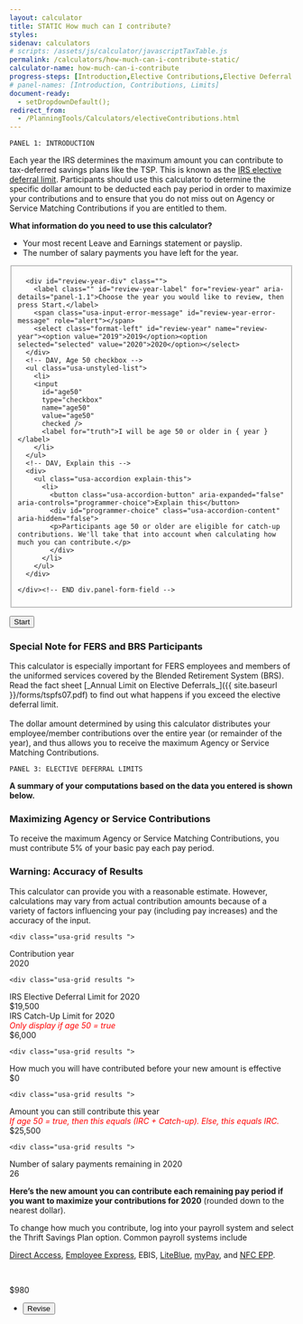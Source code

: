 ```yaml
---
layout: calculator
title: STATIC How much can I contribute?
styles:
sidenav: calculators
# scripts: /assets/js/calculator/javascriptTaxTable.js
permalink: /calculators/how-much-can-i-contribute-static/
calculator-name: how-much-can-i-contribute
progress-steps: [Introduction,Elective Contributions,Elective Deferral Limits]
# panel-names: [Introduction, Contributions, Limits]
document-ready:
  - setDropdownDefault();
redirect_from:
  - /PlanningTools/Calculators/electiveContributions.html
---
```


<code id="panel1">PANEL 1: INTRODUCTION</code>

<div id="panel-1" class="calculator-panel" style="display: block;">
  <p>Each year the IRS determines the maximum amount you can contribute to tax-deferred savings plans like the TSP. This is known as the <a href="/making-contributions/contribution-limits/">IRS elective deferral limit</a>. Participants should use this calculator to determine the specific dollar amount to be deducted each pay period in order to maximize your contributions and to ensure that you do not miss out on Agency or Service Matching Contributions if you are entitled to them.</p>
  <p><strong>What information do you need to use this calculator?</strong></p>

  <ul>
    <li>Your most recent Leave and Earnings statement or payslip.</li>
    <li>The number of salary payments you have left for the year.</li>
  </ul>

  <div class="dotted-line"></div>
  <fieldset>
    <div><a name="review-year-anchor"></a></div>
    <div class="panel-form-field ">

      <div id="review-year-div" class="">
        <label class="" id="review-year-label" for="review-year" aria-details="panel-1.1">Choose the year you would like to review, then press Start.</label>
        <span class="usa-input-error-message" id="review-year-error-message" role="alert"></span>
        <select class="format-left" id="review-year" name="review-year"><option value="2019">2019</option><option selected="selected" value="2020">2020</option></select>
      </div>
      <!-- DAV, Age 50 checkbox -->
      <ul class="usa-unstyled-list">
        <li>
        <input
          id="age50"
          type="checkbox"
          name="age50"
          value="age50"
          checked />
          <label for="truth">I will be age 50 or older in { year }</label>
        </li>
      </ul>
      <!-- DAV, Explain this -->
      <div>
        <ul class="usa-accordion explain-this">
          <li>
            <button class="usa-accordion-button" aria-expanded="false" aria-controls="programmer-choice">Explain this</button>
            <div id="programmer-choice" class="usa-accordion-content" aria-hidden="false">
            <p>Participants age 50 or older are eligible for catch-up contributions. We'll take that into account when calculating how much you can contribute.</p>
            </div>
          </li>
        </ul>
      </div>

    </div><!-- END div.panel-form-field -->

  </fieldset>

  <p>
  <button class="usa-button " href="javascript:void(0);" title="" onclick="processPanel(1, 0, 2, 0); return false;">Start</button>
  </p>

  <div class="usa-alert  usa-alert-info ">
    <div class="usa-alert-body">
      <h3 class="usa-alert-heading">Special Note for FERS and BRS Participants</h3>
<p class="usa-alert-text" markdown="1">
This calculator is especially important for FERS employees and members of the
uniformed services covered by the Blended Retirement System (BRS). Read the fact sheet [_Annual Limit on Elective Deferrals_]({{ site.baseurl }}/forms/tspfs07.pdf) to find out what happens if you exceed the elective deferral limit.<br /><br />
The dollar amount determined by using this calculator distributes your employee/member contributions over the entire year (or remainder of the year), and thus allows you to receive the maximum Agency or Service Matching Contributions.
</p>
    </div>
  </div>
</div><!-- END panel-1 -->

<code id="panel3">PANEL 3: ELECTIVE DEFERRAL LIMITS</code>

<div id="panel-3" class="calculator-panel" style="">

  <p><strong>A summary of your computations based on the data you entered is shown below.</strong></p>

  <div class="usa-alert  usa-alert-info ">
    <div class="usa-alert-body">
        <h3 class="usa-alert-heading">Maximizing Agency or Service Contributions</h3>
        <p class="usa-alert-text">To receive the maximum Agency or Service Matching Contributions, you must contribute 5% of your basic pay each pay period.</p>
    </div>
</div>

  <div class="usa-alert  usa-alert-info ">
    <div class="usa-alert-body">
        <h3 class="usa-alert-heading">Warning: Accuracy of Results</h3>
        <p class="usa-alert-text">This calculator can provide you with a reasonable estimate. However, calculations may vary from actual contribution amounts because of a variety of factors influencing your pay (including pay increases) and the accuracy of the input.</p>
    </div>
</div>

  <div class="results-grid-frame">

    <div class="usa-grid results ">

  <div class="usa-width-two-thirds ">Contribution year<br></div>
  <div class="usa-width-one-third "><span id="contribution-year"><span class="year-choosen">2020</span></span></div>
</div>

    <div class="usa-grid results ">

  <div class="usa-width-two-thirds ">IRS Elective Deferral Limit for <span class="year-choosen">2020</span><br></div>
  <div class="usa-width-one-third "><span id="deferral-limit">$19,500</span></div>
</div>
<!-- DAV, Catch-up contributions limit if age 50 = true -->
<div class="usa-grid results ">

<div class="usa-width-two-thirds ">IRS Catch-Up Limit for <span class="year-choosen">2020</span><br><span style="color: red"><em>Only display if age 50 = true</em></span></div>
<div class="usa-width-one-third "><span id="deferral-limit">$6,000</span></div>
</div>

    <div class="usa-grid results ">

  <div class="usa-width-two-thirds ">How much you will have contributed before your new amount is effective<br></div>
  <div class="usa-width-one-third "><span id="total-contributed">$0</span></div>
</div>

    <div class="usa-grid results ">
<!-- DAV, IRC + Catch-up contributions limit if age 50 = true -->
  <div class="usa-width-two-thirds ">Amount you can still contribute this year<br><span style="color: red"><em>If age 50 = true, then this equals (IRC + Catch-up). Else, this equals IRC.</em></span></div>
  <div class="usa-width-one-third "><span id="amount-available">$25,500</span> </div>
</div>

    <div class="usa-grid results ">

  <div class="usa-width-two-thirds ">Number of salary payments remaining in <span class="year-choosen">2020</span><br></div>
  <div class="usa-width-one-third "><span id="payments-remaining">26</span></div>
</div>

  <div class="usa-grid results ">
  <div class="usa-width-two-thirds ">
  <p><strong>Here’s the new amount you can contribute each remaining pay period if you want to maximize your contributions for <span class="year-choosen">2020</span></strong> (rounded down to the nearest dollar).</p>

  <p>To change how much you contribute, log into your payroll system and select the Thrift Savings Plan option. Common payroll systems include</p>

<p><a href="/exit/?idx=47" rel="nofollow">Direct Access</a>, <a href="/exit/?idx=7" rel="nofollow">Employee Express</a>, EBIS, <a href="/exit/?idx=8" rel="nofollow">LiteBlue</a>, <a href="/exit/?idx=6" rel="nofollow">myPay</a>, and <a href="/exit/?idx=9" rel="nofollow">NFC EPP</a>.</p>

<br></div>
<!-- DAV, (IRC + Catch-up contributions limit) / (pay periods remaining) if age 50 = true -->
  <div class="usa-width-one-third "><span id="new-contribution">$980</span></div>
</div>
  </div>
  <nav><ul class="navigation-buttons">
<li>
<button class="usa-button " href="javascript:void(0);" title="" onclick="showPanel(2); return false;">Revise</button>
</li>
</ul></nav>

</div>
